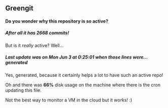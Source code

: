 ## Greengit

#### Do you wonder why this repository is so active?

##### After all it has 2668 commits!

But is it *really* active? Well...

##### Last update was on Mon Jun 3 at 0:25:01 when those lines were... generated

Yes, generated, because it certainly helps a lot to have such an active repo!

Oh and there was **66%** disk usage on the machine
where there is the cron updating this file.

Not the best way to monitor a VM in the cloud but it works! :)
